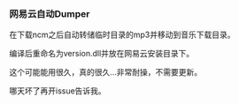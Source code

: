 ### 网易云自动Dumper

在下载ncm之后自动转储临时目录的mp3并移动到音乐下载目录。

编译后重命名为version.dll并放在网易云安装目录下。

这个可能能用很久，真的很久...非常耐操，不需要更新。

哪天坏了再开issue告诉我。
